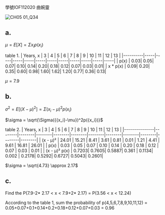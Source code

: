 學號IOF112020 曲婉靈

![CH05 01_Q34](https://github.com/user-attachments/assets/c53e2d90-be54-458e-b6fa-4e73a9197827)

## a.

$\mu = E[X] = \Sigma{x_i}p({x_i})$

table 1.
| Years, x |  3  |  4  |  5  |  6  |  7  |  8  |  9  | 10  | 11  | 12  | 13  |
|----------|-----|-----|-----|-----|-----|-----|-----|-----|-----|-----|-----|
| p(x)     | 0.03| 0.05| 0.07| 0.10| 0.14| 0.20| 0.18| 0.12| 0.07| 0.03| 0.01|
| x * p(x) | 0.09| 0.20| 0.35| 0.60| 0.98| 1.60| 1.62| 1.20| 0.77| 0.36| 0.13|

$\mu = 7.9$

## b.

$\sigma^2 = E[({X-\mu})^2] =\Sigma({{x_i}-\mu})^2p({x_i})$

$\sigma = \sqrt{\Sigma({{x_i}-\mu})^2p({x_i})}$

table 2.
| Years, x      |  3     |  4     |  5     |  6     |  7     |  8     |  9     | 10     | 11     | 12     | 13     |
|---------------|--------|--------|--------|--------|--------|--------|--------|--------|--------|--------|--------|
| (x - μ)²      | 24.01  | 15.21  |  8.41  |  3.61  |  0.81  |  0.01  |  1.21  |  4.41  |  9.61  | 16.81  | 26.01  |
| p(x)          |  0.03  |  0.05  |  0.07  |  0.10  |  0.14  |  0.20  |  0.18  |  0.12  |  0.07  |  0.03  |  0.01  |
| (x - μ)² p(x) |  0.7203|  0.7605|  0.5887|  0.361 |  0.1134|  0.002 |  0.2178|  0.5292|  0.6727|  0.5043|  0.2601|

$\sigma = \sqrt{4.73} \approx 2.17$

## c.

Find the P(7.9-2* 2.17 < x < 7.9+2* 2.17) = P(3.56 < x < 12.24)

According to the table 1, sum the probability of p(4,5,6,7,8,9,10,11,12) = 0.05+0.07+0.1+0.14+0.2+0.18+0.12+0.07+0.03 = 0.96
